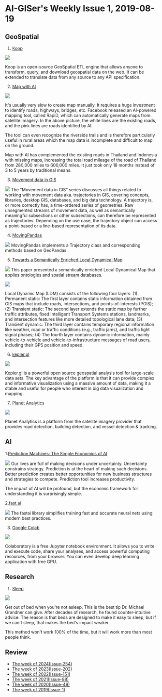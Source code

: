 # AI-GISer's Weekly Issue 1, 2019-08-19

## GeoSpatial

1. [Koop](https://koopjs.github.io/)

![](https://user-images.githubusercontent.com/7832202/28444721-43eb6ea6-6d8d-11e7-8d56-3af46fd5bf88.png)

Koop is an open-source GeoSpatial ETL engine that allows anyone to transform, query, and download geospatial data on the web. It can be extended to translate data from any source to any API specification.

2. [Map with AI](https://tech.fb.com/ai-is-supercharging-the-creation-of-maps-around-the-world/)

![](https://tech.fb.com/wp-content/uploads/2019/07/add_ML_road.gif.-1.gif)

It's usually very slow to create map manually. It requires a huge investment to identify roads, highways, bridges, etc. Facebook released an AI-powered mapping tool, called RapiD, which can automatically generate maps from satellite imagery. In the above picture, the white lines are the existing roads, and the pink lines are roads identified by AI.

The tool can even recognize the riverside trails and is therefore particularly useful in rural areas which the map data is incomplete and difficult to map on the ground.

Map with AI has complemented the existing roads in Thailand and Indonesia with missing maps, increasing the total road mileage of the road of Thailand from 280,000 miles to 600,000 miles. It just took only 18 months instead of 3 to 5 years by traditional means.

3. [Movement data in GIS](https://anitagraser.com/movement-data-in-gis/)

![](https://underdark.files.wordpress.com/2017/10/us_1cluster.png?w=300&h=210)
The “Movement data in GIS” series discusses all things related to working with movement data aka. trajectories in GIS, covering concepts, libraries, desktop GIS, databases, and big data technology. A trajectory is, or more correctly has, a time-ordered series of geometries. Raw unsegmented streams of movement data, as well as semantically meaningful subsections or other subsections, can therefore be represented as trajectories. Depending on the use case, the trajectory object can access a point-based or a line-based representation of its data.

4. [MovingPandas](https://github.com/anitagraser/movingpandas)

![](https://underdark.files.wordpress.com/2019/04/movingpandas_ipybn.png?w=545&h=337)
MovingPandas implements a Trajectory class and corresponding methods based on GeoPandas.

5. [Towards a Semantically Enriched Local Dynamical Map](https://publik.tuwien.ac.at/files/publik_257396.pdf)

![](../images/issue-1-1.png)
This paper presented a semantically enriched Local Dynamical Map that applies ontologies and spatial stream databases.

![](../images/issue-1-2.png)

Local Dynamic Map (LDM) consists of the following four layers:
(1) Permanent static: The first layer contains static information obtained from GIS maps that include roads, intersections, and points-of-interests (POIS);
(2) Transient static: The second layer extends the static map by further traffic attributes, fixed Intelligent Transport Systems stations, landmarks, and intersection features like more detailed topological lane data;
(3) Transient dynamic: The third layer contains temporary regional information like weather, road or traffic conditions (e.g., traffic jams), and traffic light signal phases;
(4) The fourth layer contains dynamic information, mainly vehicle-to-vehicle and vehicle-to-infrastructure messages of road users, including their GPS position and speed.

6. [kepler.gl](https://kepler.gl/)

![](https://d1a3f4spazzrp4.cloudfront.net/kepler.gl/website/hero/kepler.gl-contours.png)

Kepler.gl is a powerful open source geospatial analysis tool for large-scale data sets. The key advantage of the platform is that it can provide complex and informative visualization using a massive amount of data, making it a stable and useful for people who interest in big data visualization and mapping.

7. [Planet Analytics](https://www.planet.com/products/analytics/)

![](https://www.planet.com/assets/images/products/analytics/kharg-island-ship-detection.jpg)

Planet Analytics is a platform from the satellite imagery provider that provides road detection, building detection, and vessel detection & tracking.

## AI

1.[Prediction Machines: The Simple Economics of AI](https://www.youtube.com/watch?v=ByvPp5xGL1I&amp=&t=2569s)

![](http://ide.mit.edu/sites/default/files/people-photos/Prediction-MIT-18-04-12_Page_30.jpg)
Our lives are full of making decisions under uncertainty. Uncertainty constrains strategy. Prediction is at the heart of making such decisions. Better prediction creates better opportunities for new business structures and strategies to compete. Prediction tool increases productivity.

The impact of AI will be profound, but the economic framework for understanding it is surprisingly simple.

2.[fast.ai](https://www.fast.ai/)

![](https://miro.medium.com/max/2000/1*KBsb9WJ9a_23SXXDDcso5A.jpeg)
The fastai library simplifies training fast and accurate neural nets using modern best practices.

3. [Google Colab](https://colab.research.google.com/)

![](https://proxy.duckduckgo.com/iu/?u=https%3A%2F%2Fcdn.dribbble.com%2Fusers%2F1655169%2Fscreenshots%2F3953530%2Fhira-google-collab-mock.jpg&f=1)

Colaboratory is a free Jupyter notebook environment. It allows you to write and execute code, share your analyses, and access powerful computing resources, from your browser. You can even develop deep learning application with free GPU.

## Research

1. [Sleep](https://time.com/4651743/insomnia-sleep-therapy/)

![](https://saneinbox.files.wordpress.com/2018/05/michael-grandner1.jpg)

Get out of bed when you're not asleep. This is the best tip Dr. Michael Grandner can give. After decades of research, he found counter-intuitive advice. The reason is that beds are designed to make it easy to sleep, but if we can't sleep, that makes the bed's impact weaker.

This method won't work 100% of the time, but it will work more than most people think.

## Review

- [The week of 2024(Issue-254)](../2024/issue-254.md)
- [The week of 2023(Issue-202)](../2023/issue-202.md)
- [The week of 2022(Issue-151)](../2022/issue-151.md)
- [The week of 2021(Issue-98)](../2021/issue-98.md)
- [The week of 2020(Issue-49)](../2020/issue-49.md)
- [The week of 2019(Issue-1)](../2019/issue-1.md)
